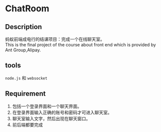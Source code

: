 # ChatRoom
## Description
蚂蚁前端成电行的结课项目：完成一个在线聊天室。<br>
This is the final project of the course about front end which is provided by Ant Group,Alipay.
## tools
`node.js` 和 `websocket`
## Requirement
1. 包括一个登录界面和一个聊天界面。
2. 在登录界面输入正确的账号和密码才可进入聊天室。
3. 聊天室输入文字，然后出现在聊天窗口。
4. 前后端都要完成
